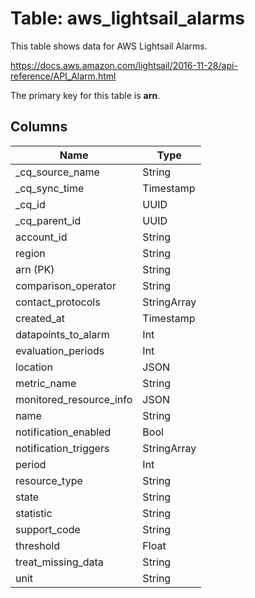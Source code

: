 # Table: aws_lightsail_alarms

This table shows data for AWS Lightsail Alarms.

https://docs.aws.amazon.com/lightsail/2016-11-28/api-reference/API_Alarm.html

The primary key for this table is **arn**.

## Columns

| Name          | Type          |
| ------------- | ------------- |
|_cq_source_name|String|
|_cq_sync_time|Timestamp|
|_cq_id|UUID|
|_cq_parent_id|UUID|
|account_id|String|
|region|String|
|arn (PK)|String|
|comparison_operator|String|
|contact_protocols|StringArray|
|created_at|Timestamp|
|datapoints_to_alarm|Int|
|evaluation_periods|Int|
|location|JSON|
|metric_name|String|
|monitored_resource_info|JSON|
|name|String|
|notification_enabled|Bool|
|notification_triggers|StringArray|
|period|Int|
|resource_type|String|
|state|String|
|statistic|String|
|support_code|String|
|threshold|Float|
|treat_missing_data|String|
|unit|String|
